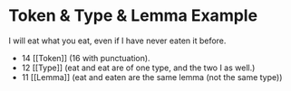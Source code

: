 # Token & Type & Lemma Example

I will eat what you eat, even if I have never eaten it before.

- 14 [[Token]] (16 with punctuation).
- 12 [[Type]] (eat and eat are of one type, and the two I as well.)
- 11 [[Lemma]] (eat and eaten are the same lemma (not the same type))
